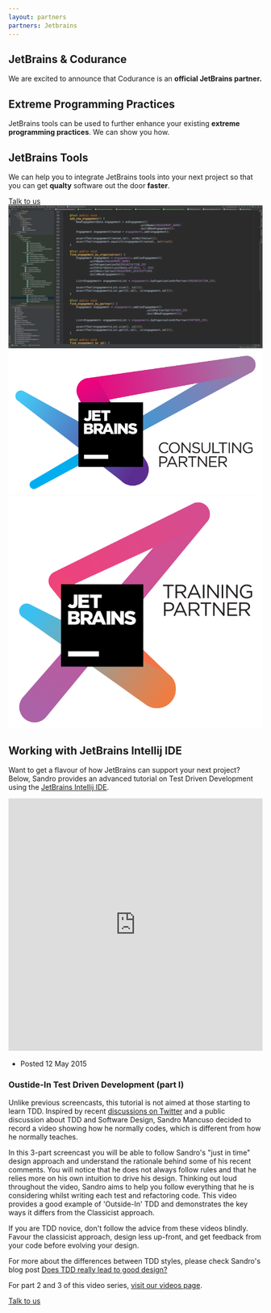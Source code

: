 ```yaml
---
layout: partners
partners: Jetbrains
---
```


<div class="container content-lg">
	<div class="title-v1">
		<h2>JetBrains & Codurance </h2>
		<p>We are excited to announce that Codurance is an <strong>official JetBrains partner.</strong></p>
	</div>
	<div class="row">
		<div class="col-md-6 content-boxes-v3 margin-bottom-40">
			<div class="clearfix margin-bottom-30">
				<i class="icon-custom icon-md rounded-x icon-bg-u fa fa-check"></i>
				<div class="content-boxes-in-v3">
					<h2 class="heading-sm">Extreme Programming Practices</h2>
					<p>JetBrains tools can be used to further enhance your existing <strong>extreme programming practices</strong>. We can show you how.</p>
				</div>
			</div>
			<div class="clearfix margin-bottom-30">
				<i class="icon-custom icon-md rounded-x icon-bg-u fa fa-check"></i>
				<div class="content-boxes-in-v3">
					<h2 class="heading-sm">JetBrains Tools</h2>
					<p>We can help you to integrate JetBrains tools into your next project so that you can get <strong>qualty</strong> software out the door <strong>faster</strong>.</p>
				</div>
			</div>
			<div class="row margin-bottom-40 text-center">
				<a href="/aboutus/contact" class="btn-u btn-u-lg">
					Talk to us
				</a>
			</div>
		</div>
		<div class="col-md-6">
			<img class="img-responsive" src="/assets/img/partners/jetbrains/intellij_screenshot.png" alt="Intellij Idea screenshot">
		</div>
	</div>
	<div class="row margin-top-60 margin-bottom-60">
		<div class="col-md-6">
			<a href="https://www.jetbrains.com/company/partners/#countries=United%20Kingdom"><img class="img-responsive pull-right jetbrains-logo-partners" src="/assets/img/partners/jetbrains/Jetbrains_ConsultingPartner.png" alt="Jetbrains Consulting Partner logo"></a>
		</div>
		<div class="col-md-6">
			<a href="https://www.jetbrains.com/company/partners/#countries=United%20Kingdom"><img class="img-responsive pull-left jetbrains-logo-partners" src="/assets/img/partners/jetbrains/Jetbrains_TrainingPartner.png" alt="Jetbrains Training Partner logo"></a>
		</div>
	</div>
	<div class="row">
		<div class="title-v1">
			<h2>Working with JetBrains Intellij IDE</h2>
			<p>Want to get a flavour of how JetBrains can support your next project? Below, Sandro provides an advanced tutorial on Test Driven Development using the <a href="https://www.jetbrains.com/idea/">JetBrains Intellij IDE</a>.</p>
		</div>
		<div class="news-v3 margin-bottom-30 bg-color-white"> 
			<div class="img-responsive full-width"> <iframe height="500" width="100%" src="https://www.youtube.com/embed/XHnuMjah6ps" frameborder="0" allowfullscreen="true"></iframe> </div>
			<div class="news-v3-in"> <ul class="list-inline posted-info"> <li>Posted 12 May 2015</li> </ul> <h3>Oustide-In Test Driven Development (part I)</h3> <p>Unlike previous screencasts, this tutorial is not aimed at those starting to learn TDD. Inspired by recent <a href="https://twitter.com/sandromancuso/status/588503877235781632"> discussions on Twitter</a> and a public discussion about TDD and Software Design, Sandro Mancuso decided to record a video showing how he normally codes, which is different from how he normally teaches.</p> <p>In this 3-part screencast you will be able to follow Sandro's "just in time" design approach and understand the rationale behind some of his recent comments. You will notice that he does not always follow rules and that he relies more on his own intuition to drive his design. Thinking out loud throughout the video, Sandro aims to help you follow everything that he is considering whilst writing each test and refactoring code. This video provides a good example of 'Outside-In' TDD and demonstrates the key ways it differs from the Classicist approach.</p> <p>If you are TDD novice, don't follow the advice from these videos blindly. Favour the classicist approach, design less up-front, and get feedback from your code before evolving your design.</p> <p>For more about the differences between TDD styles, please check Sandro's blog post <a href="http://codurance.com/2015/05/12/does-tdd-lead-to-good-design/">Does TDD really lead to good design?</a></p>
			<p>For part 2 and 3 of this video series, <a href="/videos">visit our videos page</a>.</p>
			</div>
		</div>
	</div>
	<div class="row text-center">
		<a href="/aboutus/contact" class="btn-u btn-u-lg">
			Talk to us
		</a>
	</div>
</div>